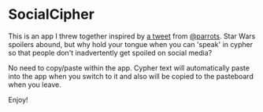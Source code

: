 # SocialCipher

This is an app I threw together inspired by [a tweet](https://twitter.com/parrots/status/942110648254726145) from [@parrots](https://twitter.com/parrots/).  Star Wars spoilers abound, but why hold your tongue when you can 'speak' in cypher so that people don't inadvertently get spoiled on social media?

No need to copy/paste within the app.  Cypher text will automatically paste into the app when you switch to it and also will be copied to the pasteboard when you leave.

Enjoy!

